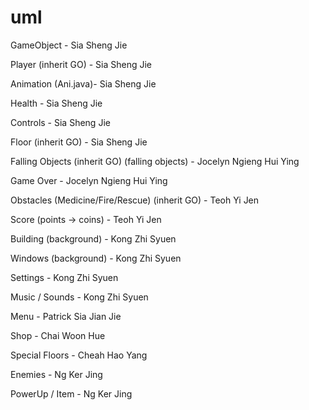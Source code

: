 # uml

GameObject - Sia Sheng Jie

Player (inherit GO) - Sia Sheng Jie

Animation (Ani.java)- Sia Sheng Jie

Health - Sia Sheng Jie

Controls - Sia Sheng Jie

Floor (inherit GO) - Sia Sheng Jie

Falling Objects (inherit GO) (falling objects) - Jocelyn Ngieng Hui Ying

Game Over - Jocelyn Ngieng Hui Ying

Obstacles (Medicine/Fire/Rescue) (inherit GO) - Teoh Yi Jen

Score (points -> coins) - Teoh Yi Jen

Building (background) - Kong Zhi Syuen

Windows (background) - Kong Zhi Syuen

Settings - Kong Zhi Syuen

Music / Sounds - Kong Zhi Syuen

Menu - Patrick Sia Jian Jie

Shop - Chai Woon Hue

Special Floors - Cheah Hao Yang

Enemies - Ng Ker Jing

PowerUp / Item - Ng Ker Jing
